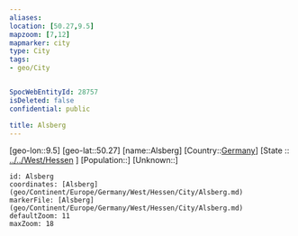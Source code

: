```yaml
---
aliases: 
location: [50.27,9.5]
mapzoom: [7,12] 
mapmarker: city 
type: City
tags:
- geo/City


SpocWebEntityId: 28757
isDeleted: false
confidential: public

title: Alsberg
---
```

[geo-lon::9.5]
[geo-lat::50.27]
[name::Alsberg]
[Country::[Germany](geo/Continent/Europe/Germany.md)]
[State :: [../../West/Hessen](../../West/Hessen) ]
[Population::]
[Unknown::]


```leaflet
id: Alsberg
coordinates: [Alsberg](geo/Continent/Europe/Germany/West/Hessen/City/Alsberg.md)
markerFile: [Alsberg](geo/Continent/Europe/Germany/West/Hessen/City/Alsberg.md)
defaultZoom: 11 
maxZoom: 18
```


